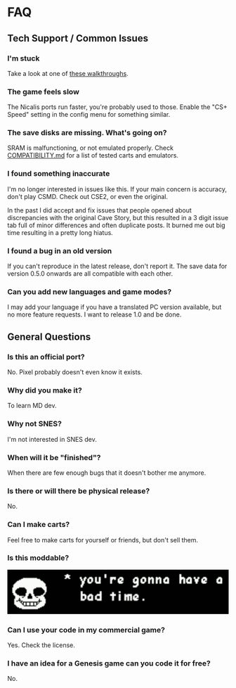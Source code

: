 # FAQ

## Tech Support / Common Issues

### I'm stuck
Take a look at one of [these walkthroughs](https://www.cavestory.org/guides-and-faqs/list.php).

### The game feels slow
The Nicalis ports run faster, you're probably used to those.
Enable the "CS+ Speed" setting in the config menu for something similar.

### The save disks are missing. What's going on?
SRAM is malfunctioning, or not emulated properly.
Check [COMPATIBILITY.md](COMPATIBILITY.md) for a list of tested carts and emulators.

### I found something inaccurate
I'm no longer interested in issues like this.
If your main concern is accuracy, don't play CSMD. Check out CSE2, or even the original.

In the past I did accept and fix issues that people opened about discrepancies with the
original Cave Story, but this resulted in a 3 digit issue tab full of minor differences
and often duplicate posts. It burned me out big time resulting in a pretty long hiatus.

### I found a bug in an old version
If you can't reproduce in the latest release, don't report it.
The save data for version 0.5.0 onwards are all compatible with each other.

### Can you add new languages and game modes?
I may add your language if you have a translated PC version available,
but no more feature requests. I want to release 1.0 and be done.


## General Questions

### Is this an official port?
No. Pixel probably doesn't even know it exists.

### Why did you make it?
To learn MD dev.

### Why not SNES?
I'm not interested in SNES dev.

### When will it be "finished"?
When there are few enough bugs that it doesn't bother me anymore.

### Is there or will there be physical release?
No. 

### Can I make carts?
Feel free to make carts for yourself or friends, but don't sell them.

### Is this moddable?
![you're gonna have a bad time.](badtime.png)

### Can I use your code in my commercial game?
Yes. Check the license.

### I have an idea for a Genesis game can you code it for free?
No.
